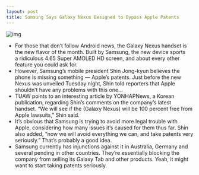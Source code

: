 ```yaml
---
layout: post
title: Samsung Says Galaxy Nexus Designed to Bypass Apple Patents
---
```

![img](http://media.idownloadblog.com/wp-content/uploads/2011/10/galaxy-nexus-e1319072757626.jpg)
* For those that don’t follow Android news, the Galaxy Nexus handset is the new flavor of the month. Built by Samsung, the new device sports a ridiculous 4.65 Super AMOLED HD screen, and about every other feature you could ask for.
* However, Samsung’s mobile president Shin Jong-kyun believes the phone is missing something — Apple’s patents. Just before the new Nexus was unveiled Tuesday night, Shin told reporters that Apple shouldn’t have any problems with this one…
* TUAW points to an interesting article by YONHAPNews, a Korean publication, regarding Shin’s comments on the company’s latest handset. “We will see if the (Galaxy Nexus) will be 100 percent free from Apple lawsuits,” Shin said.
* It’s obvious that Samsung is trying to avoid more legal trouble with Apple, considering how many issues it’s caused for them thus far. Shin also added, “now we will avoid everything we can, and take patents very seriously.” That’s probably a good idea.
* Samsung currently has injunctions against it in Australia, Germany and several pending in other countries. They’re essentially blocking the company from selling its Galaxy Tab and other products. Yeah, it might want to start taking patents seriously.

